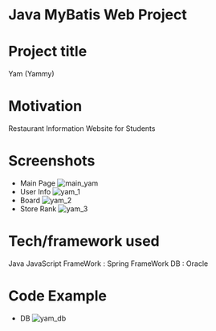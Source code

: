 # Java MyBatis Web Project 

# Project title
Yam (Yammy)

# Motivation
Restaurant Information Website for Students

# Screenshots
* Main Page
![main_yam](https://user-images.githubusercontent.com/72369991/95701589-f4f75b80-0c84-11eb-9e92-1980a861773c.png)
* User Info
![yam_1](https://user-images.githubusercontent.com/72369991/95701694-3daf1480-0c85-11eb-8ad1-4d7ef17a7302.png)
* Board
![yam_2](https://user-images.githubusercontent.com/72369991/95701750-66370e80-0c85-11eb-85c0-01c66acae89a.png)
* Store Rank
![yam_3](https://user-images.githubusercontent.com/72369991/95701796-7c44cf00-0c85-11eb-9d2f-8bffad42bcd9.png)

# Tech/framework used
Java
JavaScript 
FrameWork : Spring
FrameWork DB : Oracle

# Code Example
* DB
![yam_db](https://user-images.githubusercontent.com/72369991/95701674-2bcd7180-0c85-11eb-90fd-80e022b5cd1d.png)


